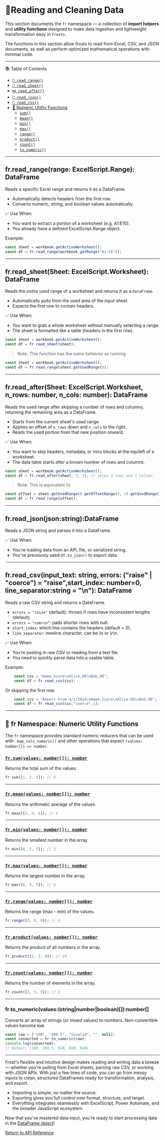 # 📘Reading and Cleaning Data

This section documents the `fr` namespace — a collection of **import helpers** and **utility functions** designed to make data ingestion and lightweight transformation easy in `frosts`.

The functions in this section allow frosts to read from Excel, CSV, and JSON documents, as well as perform optimized mathematical operations with minimal code.

---

📚 Table of Contents

- [`🔢 read_range()`](#frread_rangerange-excelscriptrange-dataframe)
- [`📄 read_sheet()`](#frread_sheetsheet-excelscriptworksheet-dataframe)
- [`⏭️ read_after()`](#frread_aftersheet-excelscriptworksheet-n_rows-number-n_cols-number-dataframe)
- [`🧾 read_json()`](#frread_jsonjsonstringdataframe)
- [`📑 read_csv()`](#frread_csvinput_text-string-errors-raise--coerce--raisestart_index-number0-line_separatorstring--n-dataframe)
- [🧮 Numeric Utility Functions](#-fr-namespace-numeric-utility-functions)
  - [`sum()`](#frsumvalues-number-number)
  - [`mean()`](#frmeanvalues-number-number)
  - [`min()`](#frminvalues-number-number)
  - [`max()`](#frmaxvalues-number-number)
  - [`range()`](#frrangevalues-number-number)
  - [`product()`](#frproductvalues-number-number)
  - [`count()`](#frcountvalues-number-number)
  - [`to_numeric()`](#frto_numericvaluesstringnumberbooleannumber)

--- 

## fr.read_range(range: ExcelScript.Range): DataFrame

Reads a specific Excel range and returns it as a DataFrame.

- Automatically detects headers from the first row.
- Converts numeric, string, and boolean values automatically.

✅ Use When:

- You want to extract a portion of a worksheet (e.g. A1:E10).
- You already have a defined ExcelScript.Range object.

Example:

```ts
const sheet = workbook.getActiveWorksheet();
const df = fr.read_range(workbook.getRange("A1:C6"));
```

---

## fr.read_sheet(Sheet: ExcelScript.Worksheet): DataFrame

Reads the *entire* used range of a worksheet and returns it as a `DataFrame`.

- Automatically pulls from the used area of the input sheet.
- Expects the first row to contain headers.

✅ Use When:

- You want to grab a whole worksheet without manually selecting a range.
- The sheet is formatted like a table (headers in the first row).

```ts
const sheet = workbook.getActiveWorksheet();
const df = fr.read_sheet(sheet);
```

> Note: This function has the same behavior as running

```ts
const sheet = workbook.getActiveWorksheet();
const df = fr.read_range(sheet.getUsedRange());
```

---

## fr.read_after(Sheet: ExcelScript.Worksheet, n_rows: number, n_cols: number): DataFrame

Reads the used range after skipping a number of rows and columns, returning the remaining area as a DataFrame.

- Starts from the current sheet's used range.
- Applies an offset of `n_rows` down and `n_cols` to the right.
- Reads the used portion from that new position onward.

✅ Use When:

- You want to skip headers, metadata, or intro blocks at the top/left of a worksheet.
- The data table starts after a known number of rows and columns.

```ts
const sheet = workbook.getActiveWorksheet();
const df = fr.read_after(sheet, 3, 1); // skips 3 rows and 1 column
```

> Note: This is equivalent to:

```ts
const offset = sheet.getUsedRange().getOffsetRange(3, 1).getUsedRange();
const df = fr.read_range(offset);
```

---

## fr.read_json(json:string):DataFrame

Reads a JSON string and parses it into a DataFrame.

✅ Use When:

- You're loading data from an API, file, or serialized string.
- You’ve previously used `df.to_json()` to export data.

---

## fr.read_csv(input_text: string, errors: ("raise" | "coerce") = "raise",start_index: number=0, line_separator:string = "\n"): DataFrame

Reads a raw CSV string and returns a DataFrame.

- `errors = "raise"` (default): throws if rows have inconsistent lengths (default).
- `errors = "coerce"`: pads shorter rows with null.
- `start_index`: which line contains the headers (default = 0).
- `line_separator`: newline character, can be \n or \r\n.

✅ Use When:

- You’re pasting in raw CSV or reading from a text file.
- You need to quickly parse data into a usable table.

Example:

```ts
    const csv = "Name,Score\nAlice,88\nBob,90";
    const df = fr.read_csv(csv);
```

Or skipping the first row:

```ts
    const csv = "Report From 4/1/2024\nName,Score\nAlice,88\nBob,90";
    const df = fr.read_csv(csv,"coerce",1);
```

---

## 🔢 fr Namespace: Numeric Utility Functions

The `fr` namespace provides standard numeric reducers that can be used with `.map_cols_numeric()` and other operations that expect `(values: number[]) => number`.

### [`fr.sum(values: number[]): number`](#frsumvalues-number-number)

Returns the total sum of the values.

```ts
fr.sum([1, 2, 3]); // 6
```

---

### [`fr.mean(values: number[]): number`](#frmeanvalues-number-number)

Returns the arithmetic average of the values.

```ts
fr.mean([2, 4, 6]); // 4
```

---

### [`fr.min(values: number[]): number`](#frminvalues-number-number)

Returns the smallest number in the array.

```ts
fr.min([8, 3, 5]); // 3
```

---

### [`fr.max(values: number[]): number`](#frmaxvalues-number-number)

Returns the largest number in the array.

```ts
fr.max([8, 3, 5]); // 8
```

---

### [`fr.range(values: number[]): number`](#frrangevalues-number-number)

Returns the range (max - min) of the values.

```ts
fr.range([3, 6, 9]); // 6
```

---

### [`fr.product(values: number[]): number`](#frproductvalues-number-number)

Returns the product of all numbers in the array.

```ts
fr.product([2, 3, 4]); // 24
```

---

### [`fr.count(values: number[]): number`](#frcountvalues-number-number)

Returns the number of elements in the array.

```ts
fr.count([1, 5, 9]); // 3
```

---

### fr.to_numeric(values:(string|number|boolean)[]):number[]

Converts an array of strings (or mixed values) to numbers.
Non-convertible values become `NaN`.

```ts
const raw = ["100", "200.5", "invalid", "", null];
const converted = fr.to_numeric(raw);
console.log(converted);
// Output: [100, 200.5, NaN, NaN, NaN]
```

---

Frost's flexible and intuitive design makes reading and writing data a breeze — whether you're pulling from Excel sheets, parsing raw CSV, or working with JSON APIs. With just a few lines of code, you can go from messy inputs to clean, structured DataFrames ready for transformation, analysis, and export.

- Importing is simple, no matter the source.
- Exporting gives you full control over format, structure, and target.
- Everything integrates seamlessly with ExcelScript, Power Automate, and the broader JavaScript ecosystem.

Now that you’ve mastered data input, you're ready to start processing data in the [DataFrame object](dataframe_index.md)!

[Return to API Reference](/frosts)
